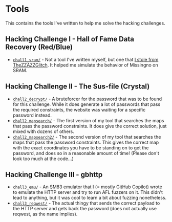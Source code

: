 # Tools

This contains the tools I've written to help me solve the hacking challenges.

## Hacking Challenge I - Hall of Fame Data Recovery (Red/Blue)

- [`chall1_sram/`](./chall1_sram/) - Not a tool I've written myself, but one that [I stole from TheZZAZZGlitch](https://drive.google.com/drive/u/0/folders/1oZ0EpIWIA0y4QVd9guxaI8caO_k-ReVW). It helped me simulate the behavior of Missingno on SRAM.

## Hacking Challenge II - The Sus-file (Crystal)

- [`chall2_decrypt/`](./chall2_decrypt/) - A bruteforcer for the password that was to be found for this challenge. While it does generate a lot of passwords that pass the required constraints, the website was waiting for a specific password instead.
- [`chall2_mapsearch/`](./chall2_mapsearch/) - The first version of my tool that searches the maps that pass the password constraints. It does give the correct solution, just mixed with dozens of others.
- [`chall2_mapsearch2/`](./chall2_mapsearch2/) - The second version of my tool that searches the maps that pass the password constraints. This gives the correct map with the exact coordinates you have to be standing on to get the password, and does so in a reasonable amount of time! (Please don't look too much at the code...)

## Hacking Challenge III - gbhttp

- [`chall3_emu/`](./chall3_emu/) - An SM83 emulator that I (= mostly GitHub Copilot) wrote to emulate the HTTP server and try to run AFL fuzzers on it. This didn't lead to anything, but it was cool to learn a bit about fuzzing nonetheless.
- [`chall3_reqwest/`](./chall3_reqwest/) - The actual thingy that sends the correct payload to the HTTP server and gets back the password (does not actually use reqwest, as the name implies).